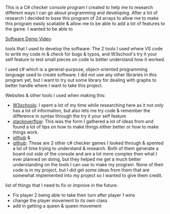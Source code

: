 This is a C# checker console program I created to help me to research different ways I can go about programming and developing. After a lot of research I decided to base this program of 2d arrays to allow me to make this program easily scaliable & allow me to be able to add a lot of features to the game. I wanted to be able to

[Software Demo Video](https://youtu.be/C-8IXPghxO4)

tools that I used to develop the software:
The 2 tools I used where VS code to write my code in & check for bugs & typos, and W3school's try it your self feature to test small pieces on code to better understand how it worked.

I used c# which is a general-purpose, object-oriented programming language used to create software. I did not use any other libraries in this program yet, but I want to try out some library for dealing with graphs to better handle where I want to take this project.

Websites & other tools I used when making this:
- [W3schools](https://www.w3schools.com/cs/index.php): I spent a lot of my time while researching here as it not only has a lot of information, but also lets me try code & remember the difference in syntax through the try it your self feature
- [stackoverflow](https://stackoverflow.com): This was the form I gathered a lot of ideas from and found a lot of tips on how to make things either better or how to make things work.
- [github](https://github.com/jcscruggs/WPF-Checkers/tree/master/checkers_game) &
- [github](https://github.com/dotnet/dotnet-console-games/tree/main/Projects/Checkers): These are 2 other c# checker games I looked through & spented a lot of time trying to understand & research. Both of them generate a board out side of the console and are a lot more complex then what I ever planned on doing, but they helped me get a much better understanding on the tools I can use to make my program. None of their code is in my project, but I did get some ideas from them that are somewhat implemented into my project so I wanted to give them credit.

list of things that I need to fix or improve in the future:
- Fix player 2 being able to take their turn after player 1 wins
- change the player movement to its own class
- add in getting a queen & queen movement